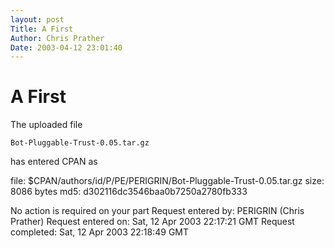 ```yaml
---
layout: post
Title: A First  
Author: Chris Prather
Date: 2003-04-12 23:01:40
---
```


# A First
The uploaded file

    Bot-Pluggable-Trust-0.05.tar.gz

has entered CPAN as

  file: $CPAN/authors/id/P/PE/PERIGRIN/Bot-Pluggable-Trust-0.05.tar.gz
  size: 8086 bytes
   md5: d302116dc3546baa0b7250a2780fb333

No action is required on your part
Request entered by: PERIGRIN (Chris Prather)
Request entered on: Sat, 12 Apr 2003 22:17:21 GMT
Request completed:  Sat, 12 Apr 2003 22:18:49 GMT
